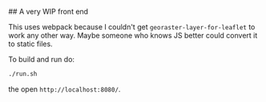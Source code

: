 ## A very WIP front end 

This uses webpack because I couldn't get `georaster-layer-for-leaflet` to work any other way. Maybe someone who knows JS better could convert it to static files. 

To build and run do:
```sh
./run.sh
```

the open `http://localhost:8080/`.